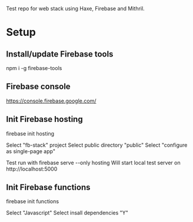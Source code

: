 Test repo for web stack using Haxe, Firebase and Mithril.

# Setup

## Install/update Firebase tools

npm i -g firebase-tools

## Firebase console

https://console.firebase.google.com/

## Init Firebase hosting

firebase init hosting

Select "fb-stack" project
Select public directory "public"
Select "configure as single-page app"

Test run with 
firebase serve --only hosting
Will start local test server on http://localhost:5000

## Init Firebase functions

firebase init functions

Select "Javascript"
Select insall dependencies "Y"